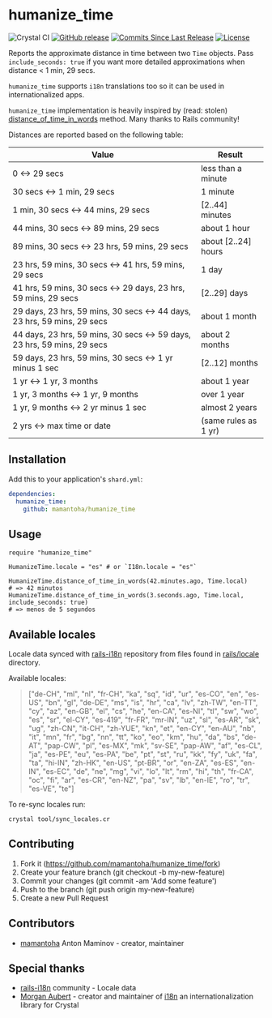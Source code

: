 # humanize_time

![Crystal CI](https://github.com/mamantoha/humanize_time/workflows/Crystal%20CI/badge.svg?branch=master)
[![GitHub release](https://img.shields.io/github/release/mamantoha/humanize_time.svg)](https://github.com/mamantoha/humanize_time/releases)
[![Commits Since Last Release](https://img.shields.io/github/commits-since/mamantoha/humanize_time/latest.svg)](https://github.com/mamantoha/humanize_time/pulse)
[![License](https://img.shields.io/github/license/mamantoha/humanize_time.svg)](https://github.com/mamantoha/humanize_time/blob/master/LICENSE)

Reports the approximate distance in time between two `Time` objects.
Pass `include_seconds: true` if you want more detailed approximations when distance < 1 min, 29 secs.

`humanize_time` supports `i18n` translations too so it can be used in internationalized apps.

`humanize_time` implementation is heavily inspired by (read: stolen) [distance_of_time_in_words](http://api.rubyonrails.org/classes/ActionView/Helpers/DateHelper.html#method-i-distance_of_time_in_words) method.
Many thanks to Rails community!

Distances are reported based on the following table:

| Value | Result |
| --- | --- |
| 0 <-> 29 secs                                                             | less than a minute   |
| 30 secs <-> 1 min, 29 secs                                                | 1 minute             |
| 1 min, 30 secs <-> 44 mins, 29 secs                                       | [2..44] minutes      |
| 44 mins, 30 secs <-> 89 mins, 29 secs                                     | about 1 hour         |
| 89 mins, 30 secs <-> 23 hrs, 59 mins, 29 secs                             | about [2..24] hours  |
| 23 hrs, 59 mins, 30 secs <-> 41 hrs, 59 mins, 29 secs                     | 1 day                |
| 41 hrs, 59 mins, 30 secs  <-> 29 days, 23 hrs, 59 mins, 29 secs           | [2..29] days         |
| 29 days, 23 hrs, 59 mins, 30 secs <-> 44 days, 23 hrs, 59 mins, 29 secs   | about 1 month        |
| 44 days, 23 hrs, 59 mins, 30 secs <-> 59 days, 23 hrs, 59 mins, 29 secs   | about 2 months       |
| 59 days, 23 hrs, 59 mins, 30 secs <-> 1 yr minus 1 sec                    | [2..12] months       |
| 1 yr <-> 1 yr, 3 months                                                   | about 1 year         |
| 1 yr, 3 months <-> 1 yr, 9 months                                         | over 1 year          |
| 1 yr, 9 months <-> 2 yr minus 1 sec                                       | almost 2 years       |
| 2 yrs <-> max time or date                                                | (same rules as 1 yr) |

## Installation

Add this to your application's `shard.yml`:

```yaml
dependencies:
  humanize_time:
    github: mamantoha/humanize_time
```

## Usage

```crystal
require "humanize_time"

HumanizeTime.locale = "es" # or `I18n.locale = "es"`

HumanizeTime.distance_of_time_in_words(42.minutes.ago, Time.local)
# => 42 minutos
HumanizeTime.distance_of_time_in_words(3.seconds.ago, Time.local, include_seconds: true)
# => menos de 5 segundos
```

## Available locales

Locale data synced with [rails-i18n](https://github.com/svenfuchs/rails-i18n) repository from files found in [rails/locale](http://github.com/svenfuchs/rails-i18n/tree/master/rails/locale/) directory.

Available locales:

> ["de-CH", "ml", "nl", "fr-CH", "ka", "sq", "id", "ur", "es-CO", "en", "es-US", "bn", "gl", "de-DE", "ms", "is", "hr", "ca", "lv", "zh-TW", "en-TT", "cy", "az", "en-GB", "el", "cs", "he", "en-CA", "es-NI", "tl", "sw", "wo", "es", "sr", "el-CY", "es-419", "fr-FR", "mr-IN", "uz", "sl", "es-AR", "sk", "ug", "zh-CN", "it-CH", "zh-YUE", "kn", "et", "en-CY", "en-AU", "nb", "it", "mn", "fr", "bg", "nn", "tt", "ko", "eo", "km", "hu", "da", "bs", "de-AT", "pap-CW", "pl", "es-MX", "mk", "sv-SE", "pap-AW", "af", "es-CL", "ja", "es-PE", "eu", "es-PA", "be", "pt", "st", "ru", "kk", "fy", "uk", "fa", "ta", "hi-IN", "zh-HK", "en-US", "pt-BR", "or", "en-ZA", "es-ES", "en-IN", "es-EC", "de", "ne", "mg", "vi", "lo", "lt", "rm", "hi", "th", "fr-CA", "oc", "fi", "ar", "es-CR", "en-NZ", "pa", "sv", "lb", "en-IE", "ro", "tr", "es-VE", "te"]

To re-sync locales run:

```console
crystal tool/sync_locales.cr
```

## Contributing

1. Fork it (<https://github.com/mamantoha/humanize_time/fork>)
2. Create your feature branch (git checkout -b my-new-feature)
3. Commit your changes (git commit -am 'Add some feature')
4. Push to the branch (git push origin my-new-feature)
5. Create a new Pull Request

## Contributors

- [mamantoha](https://github.com/mamantoha) Anton Maminov - creator, maintainer

## Special thanks

- [rails-i18n](https://github.com/svenfuchs/rails-i18n) community - Locale data
- [Morgan Aubert](https://github.com/ellmetha) - creator and maintainer of [i18n](https://github.com/crystal-i18n/i18n) an internationalization library for Crystal

